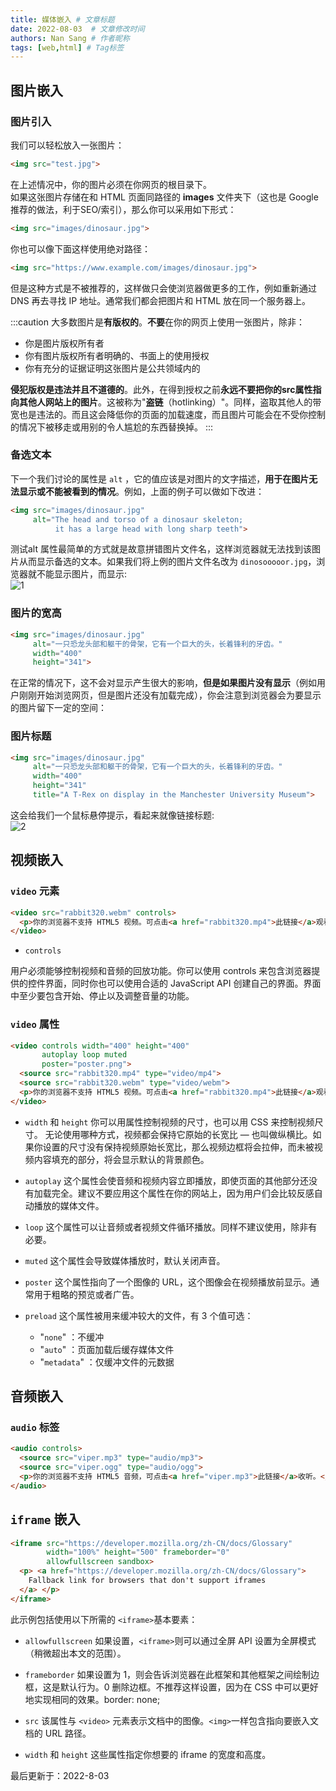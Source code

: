 ```yaml
---
title: 媒体嵌入 # 文章标题
date: 2022-08-03  # 文章修改时间
authors: Nan Sang # 作者昵称
tags: [web,html] # Tag标签
---
```

## 图片嵌入

### 图片引入

我们可以轻松放入一张图片：  

```html
<img src="test.jpg">
```

在上述情况中，你的图片必须在你网页的根目录下。  
如果这张图片存储在和 HTML 页面同路径的 **images** 文件夹下（这也是 Google 推荐的做法，利于SEO/索引），那么你可以采用如下形式：  

```html
<img src="images/dinosaur.jpg">
```

你也可以像下面这样使用绝对路径：  

```html
<img src="https://www.example.com/images/dinosaur.jpg">
```

但是这种方式是不被推荐的，这样做只会使浏览器做更多的工作，例如重新通过 DNS 再去寻找 IP 地址。通常我们都会把图片和 HTML 放在同一个服务器上。  

:::caution
大多数图片是**有版权的**。**不要**在你的网页上使用一张图片，除非：  

- 你是图片版权所有者
- 你有图片版权所有者明确的、书面上的使用授权
- 你有充分的证据证明这张图片是公共领域内的

**侵犯版权是违法并且不道德的**。此外，在得到授权之前**永远不要把你的src属性指向其他人网站上的图片**。这被称为"**盗链**（hotlinking）"。同样，盗取其他人的带宽也是违法的。而且这会降低你的页面的加载速度，而且图片可能会在不受你控制的情况下被移走或用别的令人尴尬的东西替换掉。
:::

### 备选文本

下一个我们讨论的属性是 `alt` ，它的值应该是对图片的文字描述，**用于在图片无法显示或不能被看到的情况**。例如，上面的例子可以做如下改进：  

```html
<img src="images/dinosaur.jpg"
     alt="The head and torso of a dinosaur skeleton;
          it has a large head with long sharp teeth">
```

测试alt 属性最简单的方式就是故意拼错图片文件名，这样浏览器就无法找到该图片从而显示备选的文本。如果我们将上例的图片文件名改为 `dinosooooor.jpg`，浏览器就不能显示图片，而显示:  
![1](https://jetzihan-img.oss-cn-beijing.aliyuncs.com/blog/20220803194457.png)

### 图片的宽高

```html
<img src="images/dinosaur.jpg"
     alt="一只恐龙头部和躯干的骨架，它有一个巨大的头，长着锋利的牙齿。"
     width="400"
     height="341">
```

在正常的情况下，这不会对显示产生很大的影响，**但是如果图片没有显示**（例如用户刚刚开始浏览网页，但是图片还没有加载完成），你会注意到浏览器会为要显示的图片留下一定的空间：  

### 图片标题

```html
<img src="images/dinosaur.jpg"
     alt="一只恐龙头部和躯干的骨架，它有一个巨大的头，长着锋利的牙齿。"
     width="400"
     height="341"
     title="A T-Rex on display in the Manchester University Museum">
```

这会给我们一个鼠标悬停提示，看起来就像链接标题:  
![2](https://jetzihan-img.oss-cn-beijing.aliyuncs.com/blog/20220803194753.png)

## 视频嵌入

### `video` 元素

```html
<video src="rabbit320.webm" controls>
  <p>你的浏览器不支持 HTML5 视频。可点击<a href="rabbit320.mp4">此链接</a>观看</p>
</video>
```

- `controls`

用户必须能够控制视频和音频的回放功能。你可以使用 controls 来包含浏览器提供的控件界面，同时你也可以使用合适的 JavaScript API 创建自己的界面。界面中至少要包含开始、停止以及调整音量的功能。

### `video` 属性

```html
<video controls width="400" height="400"
       autoplay loop muted
       poster="poster.png">
  <source src="rabbit320.mp4" type="video/mp4">
  <source src="rabbit320.webm" type="video/webm">
  <p>你的浏览器不支持 HTML5 视频。可点击<a href="rabbit320.mp4">此链接</a>观看</p>
</video>
```

- `width` 和 `height`
你可以用属性控制视频的尺寸，也可以用 CSS 来控制视频尺寸。 无论使用哪种方式，视频都会保持它原始的长宽比 — 也叫做纵横比。如果你设置的尺寸没有保持视频原始长宽比，那么视频边框将会拉伸，而未被视频内容填充的部分，将会显示默认的背景颜色。  

- `autoplay`
这个属性会使音频和视频内容立即播放，即使页面的其他部分还没有加载完全。建议不要应用这个属性在你的网站上，因为用户们会比较反感自动播放的媒体文件。

- `loop`
这个属性可以让音频或者视频文件循环播放。同样不建议使用，除非有必要。

- `muted`
这个属性会导致媒体播放时，默认关闭声音。

- `poster`
这个属性指向了一个图像的 URL，这个图像会在视频播放前显示。通常用于粗略的预览或者广告。

- `preload`
这个属性被用来缓冲较大的文件，有 3 个值可选：
  - "`none`" ：不缓冲
  - "`auto`" ：页面加载后缓存媒体文件
  - "`metadata`" ：仅缓冲文件的元数据

## 音频嵌入

### `audio` 标签

```html
<audio controls>
  <source src="viper.mp3" type="audio/mp3">
  <source src="viper.ogg" type="audio/ogg">
  <p>你的浏览器不支持 HTML5 音频，可点击<a href="viper.mp3">此链接</a>收听。</p>
</audio>
```

## `iframe` 嵌入

```html
<iframe src="https://developer.mozilla.org/zh-CN/docs/Glossary"
        width="100%" height="500" frameborder="0"
        allowfullscreen sandbox>
  <p> <a href="https://developer.mozilla.org/zh-CN/docs/Glossary">
    Fallback link for browsers that don't support iframes
  </a> </p>
</iframe>
```

此示例包括使用以下所需的 `<iframe>`基本要素：

- `allowfullscreen`
如果设置，`<iframe>`则可以通过全屏 API 设置为全屏模式（稍微超出本文的范围）。

- `frameborder`
如果设置为 1，则会告诉浏览器在此框架和其他框架之间绘制边框，这是默认行为。0 删除边框。不推荐这样设置，因为在 CSS 中可以更好地实现相同的效果。border: none;

- `src`
该属性与 `<video>` 元素表示文档中的图像。`<img>`一样包含指向要嵌入文档的 URL 路径。

- `width` 和 `height`
这些属性指定你想要的 iframe 的宽度和高度。

<div class="time">
   最后更新于：2022-8-03
</div>
